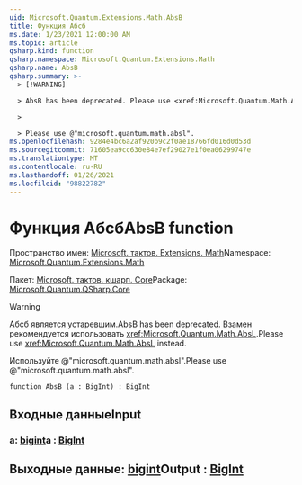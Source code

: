 ```yaml
---
uid: Microsoft.Quantum.Extensions.Math.AbsB
title: Функция Абсб
ms.date: 1/23/2021 12:00:00 AM
ms.topic: article
qsharp.kind: function
qsharp.namespace: Microsoft.Quantum.Extensions.Math
qsharp.name: AbsB
qsharp.summary: >-
  > [!WARNING]

  > AbsB has been deprecated. Please use <xref:Microsoft.Quantum.Math.AbsL> instead.

  >

  > Please use @"microsoft.quantum.math.absl".
ms.openlocfilehash: 9284e4bc6a2af920b9c2f0ae18766fd016d0d53d
ms.sourcegitcommit: 71605ea9cc630e84e7ef29027e1f0ea06299747e
ms.translationtype: MT
ms.contentlocale: ru-RU
ms.lasthandoff: 01/26/2021
ms.locfileid: "98822782"
---
```

# <a name="absb-function"></a><span data-ttu-id="9b3a4-102">Функция Абсб</span><span class="sxs-lookup"><span data-stu-id="9b3a4-102">AbsB function</span></span>

<span data-ttu-id="9b3a4-103">Пространство имен: [Microsoft. тактов. Extensions. Math](xref:Microsoft.Quantum.Extensions.Math)</span><span class="sxs-lookup"><span data-stu-id="9b3a4-103">Namespace: [Microsoft.Quantum.Extensions.Math](xref:Microsoft.Quantum.Extensions.Math)</span></span>

<span data-ttu-id="9b3a4-104">Пакет: [Microsoft. тактов. кшарп. Core](https://nuget.org/packages/Microsoft.Quantum.QSharp.Core)</span><span class="sxs-lookup"><span data-stu-id="9b3a4-104">Package: [Microsoft.Quantum.QSharp.Core](https://nuget.org/packages/Microsoft.Quantum.QSharp.Core)</span></span>


> [!WARNING]
> <span data-ttu-id="9b3a4-105">Абсб является устаревшим.</span><span class="sxs-lookup"><span data-stu-id="9b3a4-105">AbsB has been deprecated.</span></span> <span data-ttu-id="9b3a4-106">Взамен рекомендуется использовать <xref:Microsoft.Quantum.Math.AbsL>.</span><span class="sxs-lookup"><span data-stu-id="9b3a4-106">Please use <xref:Microsoft.Quantum.Math.AbsL> instead.</span></span>
>
> <span data-ttu-id="9b3a4-107">Используйте @"microsoft.quantum.math.absl".</span><span class="sxs-lookup"><span data-stu-id="9b3a4-107">Please use @"microsoft.quantum.math.absl".</span></span>



```qsharp
function AbsB (a : BigInt) : BigInt
```


## <a name="input"></a><span data-ttu-id="9b3a4-108">Входные данные</span><span class="sxs-lookup"><span data-stu-id="9b3a4-108">Input</span></span>

### <a name="a--bigint"></a><span data-ttu-id="9b3a4-109">a: [bigint](xref:microsoft.quantum.lang-ref.bigint)</span><span class="sxs-lookup"><span data-stu-id="9b3a4-109">a : [BigInt](xref:microsoft.quantum.lang-ref.bigint)</span></span>





## <a name="output--bigint"></a><span data-ttu-id="9b3a4-110">Выходные данные: [bigint](xref:microsoft.quantum.lang-ref.bigint)</span><span class="sxs-lookup"><span data-stu-id="9b3a4-110">Output : [BigInt](xref:microsoft.quantum.lang-ref.bigint)</span></span>

